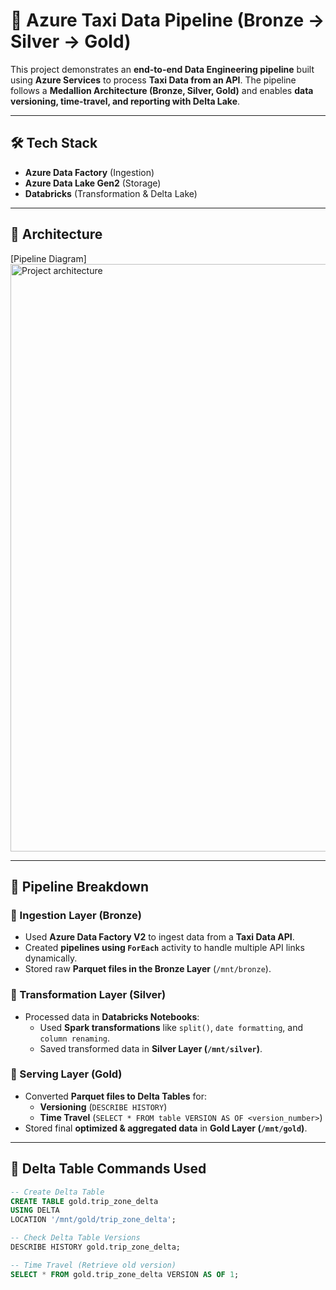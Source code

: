 # 🚖 Azure Taxi Data Pipeline (Bronze → Silver → Gold)

This project demonstrates an **end-to-end Data Engineering pipeline** built using **Azure Services** to process **Taxi Data from an API**. The pipeline follows a **Medallion Architecture (Bronze, Silver, Gold)** and enables **data versioning, time-travel, and reporting with Delta Lake**.

---

## **🛠️ Tech Stack**
- **Azure Data Factory** (Ingestion)
- **Azure Data Lake Gen2** (Storage)
- **Databricks** (Transformation & Delta Lake)


---

## **📌 Architecture**
[Pipeline Diagram] <img width="940" alt="Project architecture" src="https://github.com/user-attachments/assets/4f158a9d-412c-4299-ad1d-9259021c4c64" />  

---

## **📂 Pipeline Breakdown**
### **🔹 Ingestion Layer (Bronze)**
- Used **Azure Data Factory V2** to ingest data from a **Taxi Data API**.
- Created **pipelines using `ForEach`** activity to handle multiple API links dynamically.
- Stored raw **Parquet files in the Bronze Layer** (`/mnt/bronze`).

### **🔸 Transformation Layer (Silver)**
- Processed data in **Databricks Notebooks**:
  - Used **Spark transformations** like `split()`, `date formatting`, and `column renaming`.
  - Saved transformed data in **Silver Layer (`/mnt/silver`)**.

### **🏅 Serving Layer (Gold)**
- Converted **Parquet files to Delta Tables** for:
  - **Versioning** (`DESCRIBE HISTORY`)
  - **Time Travel** (`SELECT * FROM table VERSION AS OF <version_number>`)
- Stored final **optimized & aggregated data** in **Gold Layer (`/mnt/gold`)**.

---

## **💾 Delta Table Commands Used**
```sql
-- Create Delta Table
CREATE TABLE gold.trip_zone_delta
USING DELTA
LOCATION '/mnt/gold/trip_zone_delta';

-- Check Delta Table Versions
DESCRIBE HISTORY gold.trip_zone_delta;

-- Time Travel (Retrieve old version)
SELECT * FROM gold.trip_zone_delta VERSION AS OF 1;
